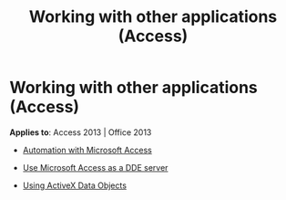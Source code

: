 ﻿---
title: Working with other applications (Access)
TOCTitle: Working with Other Applications
ms:assetid: 39e189d2-1e50-4de7-af8c-591aa5b9e56d
ms:mtpsurl: https://msdn.microsoft.com/library/Dn124391(v=office.15)
ms:contentKeyID: 52072025
ms.date: 09/18/2015
mtps_version: v=office.15
---

# Working with other applications (Access)

**Applies to**: Access 2013 | Office 2013

- [Automation with Microsoft Access](automation-with-microsoft-access.md)

- [Use Microsoft Access as a DDE server](use-microsoft-access-as-a-dde-server.md)

- [Using ActiveX Data Objects](using-activex-data-objects.md)

